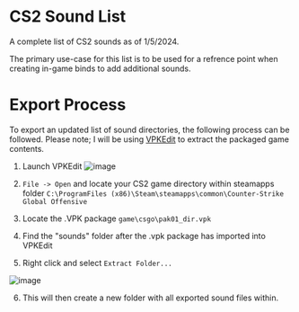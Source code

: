 # CS2 Sound List

A complete list of CS2 sounds as of 1/5/2024.

The primary use-case for this list is to be used for a refrence point when creating in-game binds to add additional sounds.

# Export Process

To export an updated list of sound directories, the following process can be followed.
Please note; I will be using [VPKEdit](https://developer.valvesoftware.com/wiki/VPKEdit) to extract the packaged game contents.

1. Launch VPKEdit ![image](https://github.com/redBDGR/CS2SoundList/assets/26995443/f56ed96a-3d2b-481c-94be-1bfc2c8b0bf9)

2. `File -> Open` and locate your CS2 game directory within steamapps folder `C:\ProgramFiles (x86)\Steam\steamapps\common\Counter-Strike Global Offensive`
3. Locate the .VPK package `game\csgo\pak01_dir.vpk`
4. Find the "sounds" folder after the .vpk package has imported into VPKEdit
5. Right click and select `Extract Folder...`

![image](https://github.com/redBDGR/CS2SoundList/assets/26995443/366bcef5-57ca-4b21-9e85-57ea74aa38c8)

6. This will then create a new folder with all exported sound files within.
